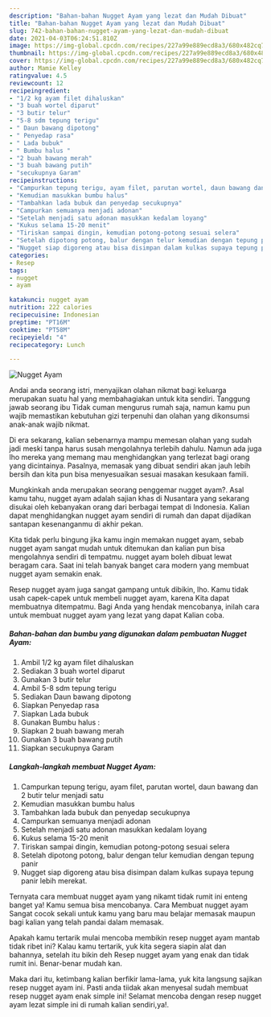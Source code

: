 ```yaml
---
description: "Bahan-bahan Nugget Ayam yang lezat dan Mudah Dibuat"
title: "Bahan-bahan Nugget Ayam yang lezat dan Mudah Dibuat"
slug: 742-bahan-bahan-nugget-ayam-yang-lezat-dan-mudah-dibuat
date: 2021-04-03T06:24:51.810Z
image: https://img-global.cpcdn.com/recipes/227a99e889ecd8a3/680x482cq70/nugget-ayam-foto-resep-utama.jpg
thumbnail: https://img-global.cpcdn.com/recipes/227a99e889ecd8a3/680x482cq70/nugget-ayam-foto-resep-utama.jpg
cover: https://img-global.cpcdn.com/recipes/227a99e889ecd8a3/680x482cq70/nugget-ayam-foto-resep-utama.jpg
author: Mamie Kelley
ratingvalue: 4.5
reviewcount: 12
recipeingredient:
- "1/2 kg ayam filet dihaluskan"
- "3 buah wortel diparut"
- "3 butir telur"
- "5-8 sdm tepung terigu"
- " Daun bawang dipotong"
- " Penyedap rasa"
- " Lada bubuk"
- " Bumbu halus "
- "2 buah bawang merah"
- "3 buah bawang putih"
- "secukupnya Garam"
recipeinstructions:
- "Campurkan tepung terigu, ayam filet, parutan wortel, daun bawang dan 2 butir telur menjadi satu"
- "Kemudian masukkan bumbu halus"
- "Tambahkan lada bubuk dan penyedap secukupnya"
- "Campurkan semuanya menjadi adonan"
- "Setelah menjadi satu adonan masukkan kedalam loyang"
- "Kukus selama 15-20 menit"
- "Tiriskan sampai dingin, kemudian potong-potong sesuai selera"
- "Setelah dipotong potong, balur dengan telur kemudian dengan tepung panir"
- "Nugget siap digoreng atau bisa disimpan dalam kulkas supaya tepung panir lebih merekat."
categories:
- Resep
tags:
- nugget
- ayam

katakunci: nugget ayam 
nutrition: 222 calories
recipecuisine: Indonesian
preptime: "PT16M"
cooktime: "PT58M"
recipeyield: "4"
recipecategory: Lunch

---
```



![Nugget Ayam](https://img-global.cpcdn.com/recipes/227a99e889ecd8a3/680x482cq70/nugget-ayam-foto-resep-utama.jpg)

Andai anda seorang istri, menyajikan olahan nikmat bagi keluarga merupakan suatu hal yang membahagiakan untuk kita sendiri. Tanggung jawab seorang ibu Tidak cuman mengurus rumah saja, namun kamu pun wajib memastikan kebutuhan gizi terpenuhi dan olahan yang dikonsumsi anak-anak wajib nikmat.

Di era  sekarang, kalian sebenarnya mampu memesan olahan yang sudah jadi meski tanpa harus susah mengolahnya terlebih dahulu. Namun ada juga lho mereka yang memang mau menghidangkan yang terlezat bagi orang yang dicintainya. Pasalnya, memasak yang dibuat sendiri akan jauh lebih bersih dan kita pun bisa menyesuaikan sesuai masakan kesukaan famili. 



Mungkinkah anda merupakan seorang penggemar nugget ayam?. Asal kamu tahu, nugget ayam adalah sajian khas di Nusantara yang sekarang disukai oleh kebanyakan orang dari berbagai tempat di Indonesia. Kalian dapat menghidangkan nugget ayam sendiri di rumah dan dapat dijadikan santapan kesenanganmu di akhir pekan.

Kita tidak perlu bingung jika kamu ingin memakan nugget ayam, sebab nugget ayam sangat mudah untuk ditemukan dan kalian pun bisa mengolahnya sendiri di tempatmu. nugget ayam boleh dibuat lewat beragam cara. Saat ini telah banyak banget cara modern yang membuat nugget ayam semakin enak.

Resep nugget ayam juga sangat gampang untuk dibikin, lho. Kamu tidak usah capek-capek untuk membeli nugget ayam, karena Kita dapat membuatnya ditempatmu. Bagi Anda yang hendak mencobanya, inilah cara untuk membuat nugget ayam yang lezat yang dapat Kalian coba.

<!--inarticleads1-->

##### Bahan-bahan dan bumbu yang digunakan dalam pembuatan Nugget Ayam:

1. Ambil 1/2 kg ayam filet dihaluskan
1. Sediakan 3 buah wortel diparut
1. Gunakan 3 butir telur
1. Ambil 5-8 sdm tepung terigu
1. Sediakan  Daun bawang dipotong
1. Siapkan  Penyedap rasa
1. Siapkan  Lada bubuk
1. Gunakan  Bumbu halus :
1. Siapkan 2 buah bawang merah
1. Gunakan 3 buah bawang putih
1. Siapkan secukupnya Garam




<!--inarticleads2-->

##### Langkah-langkah membuat Nugget Ayam:

1. Campurkan tepung terigu, ayam filet, parutan wortel, daun bawang dan 2 butir telur menjadi satu
1. Kemudian masukkan bumbu halus
1. Tambahkan lada bubuk dan penyedap secukupnya
1. Campurkan semuanya menjadi adonan
1. Setelah menjadi satu adonan masukkan kedalam loyang
1. Kukus selama 15-20 menit
1. Tiriskan sampai dingin, kemudian potong-potong sesuai selera
1. Setelah dipotong potong, balur dengan telur kemudian dengan tepung panir
1. Nugget siap digoreng atau bisa disimpan dalam kulkas supaya tepung panir lebih merekat.




Ternyata cara membuat nugget ayam yang nikamt tidak rumit ini enteng banget ya! Kamu semua bisa mencobanya. Cara Membuat nugget ayam Sangat cocok sekali untuk kamu yang baru mau belajar memasak maupun bagi kalian yang telah pandai dalam memasak.

Apakah kamu tertarik mulai mencoba membikin resep nugget ayam mantab tidak ribet ini? Kalau kamu tertarik, yuk kita segera siapin alat dan bahannya, setelah itu bikin deh Resep nugget ayam yang enak dan tidak rumit ini. Benar-benar mudah kan. 

Maka dari itu, ketimbang kalian berfikir lama-lama, yuk kita langsung sajikan resep nugget ayam ini. Pasti anda tiidak akan menyesal sudah membuat resep nugget ayam enak simple ini! Selamat mencoba dengan resep nugget ayam lezat simple ini di rumah kalian sendiri,ya!.

